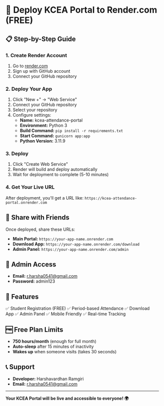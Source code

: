 # 🚀 Deploy KCEA Portal to Render.com (FREE)

## 📋 Step-by-Step Guide

### 1. Create Render Account
1. Go to [render.com](https://render.com)
2. Sign up with GitHub account
3. Connect your GitHub repository

### 2. Deploy Your App
1. Click "New +" → "Web Service"
2. Connect your GitHub repository
3. Select your repository
4. Configure settings:
   - **Name:** kcea-attendance-portal
   - **Environment:** Python 3
   - **Build Command:** `pip install -r requirements.txt`
   - **Start Command:** `gunicorn app:app`
   - **Python Version:** 3.11.9

### 3. Deploy
1. Click "Create Web Service"
2. Render will build and deploy automatically
3. Wait for deployment to complete (5-10 minutes)

### 4. Get Your Live URL
After deployment, you'll get a URL like:
`https://kcea-attendance-portal.onrender.com`

## 🔗 Share with Friends

Once deployed, share these URLs:
- **Main Portal:** `https://your-app-name.onrender.com`
- **Download App:** `https://your-app-name.onrender.com/download`
- **Admin Panel:** `https://your-app-name.onrender.com/admin`

## 👑 Admin Access
- **Email:** r.harsha0541@gmail.com
- **Password:** admin123

## 📱 Features
✅ Student Registration (FREE)
✅ Period-based Attendance
✅ Download App
✅ Admin Panel
✅ Mobile Friendly
✅ Real-time Tracking

## 🆓 Free Plan Limits
- **750 hours/month** (enough for full month)
- **Auto-sleep** after 15 minutes of inactivity
- **Wakes up** when someone visits (takes 30 seconds)

## 📞 Support
- **Developer:** Harshavardhan Ramgiri
- **Email:** r.harsha0541@gmail.com

---

**Your KCEA Portal will be live and accessible to everyone! 🌍**

